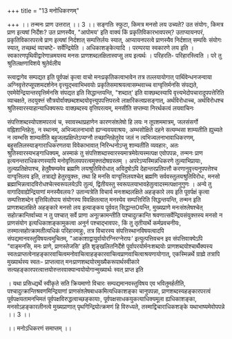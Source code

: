 +++
title = "13 मनोधिकरणम्"

+++
।। तन्मनः प्राण उत्तरात् ।। 3 ।। सङ्गतिः स्फुटा, किमत्र मनसो लय उच्यते? उत संयोगः, किमत्र प्राण इत्यषां निर्देशः? उत प्राणस्यैव, "आपोमय' इति वाक्यं किं प्रकृतिविकारभावपरम्? उताप्यायनपरं, प्रकृतिविकारपरत्वे प्राण इत्यषां निर्दशात् सम्पत्तिर्लयः स्यात्, आप्यायनपरत्वे प्राणस्यैव निर्दशात् सम्पविः संयोगः स्यात्, तच्छब्दं व्याचष्टे- सर्वेन्द्रियेति । अधिकाशङ्केत्यादि । परम्परया स्वकारणे लय इति । स्वकारणपृथिवीद्वारेणान्नमयस्य मनसः प्राणशब्दलक्षितास्वप्सु लय इत्यर्थः । परिहरति- परिहारस्त्विति । परे तु श्रुतिलक्षणाविशये श्रुतेर्वलीय

स्त्वाद्वागेव सम्पद्यत इति पूर्वपक्षं कृत्वा वाचो मनःप्रकृतिकत्वाभावेन तत्र तल्लयायोगात् पार्थिवेन्धनजन्वाया अग्निवृत्तेरप्सूपशमदर्शनेन वृत्त्युद्भवाभिभवयोः प्रकृतिसमाश्रयत्वासम्भवाच्च वाग्वृत्तिर्मनसि संपद्यते, एवमेवेन्द्रियान्तरवृत्तिर्मनसि संपद्यत इति सिद्धान्तयन्ति, "शब्दात्' इति वाक्छब्दस्यापि वृत्त्यभेदोपचारादुपपत्तेरिति व्याचक्षते, तदयुक्त्तं सौत्रयोर्वाक्छब्दशब्दयोवृत्त्युपपत्तिपरत्वे लाक्षरिकत्वप्रसङ्गात्, अर्थविरोधाच्च, अर्थविरोधश्च श्रुतिस्वारस्याहान्याधिक्यरूपः वाक्छब्दस्य वृत्तिपरत्वम्, मनसीति सप्तम्या निरर्थकत्वं लयवाचिनः

संपत्तिशब्दस्योपशमपरत्वं च, स्वावस्थाप्रहाणेन कारणसंश्लेषो हि लयः न तूपशममात्रम्, जलसंसर्गो वह्निशान्तिहेतुः, न स्थानम्, अभिज्वलनाभावो ह्यग्न्यवयवाश्रयः, अम्भसोक्षिते दहने सत्यम्भसा शाम्यतीति ह्युच्यते न त्वम्भसि शाम्यतीति बहुजलप्रक्षिप्तेऽप्यग्नौ तच्छान्तिहेतुरेव जलं न त्वभिज्वलनाभावाधिकरणम्, बहुसलिलस्याङ्गाराधिकरणतया विवेकाभावात् निरिन्धनोऽप्सु शाम्यतीति व्यवहारः, अतः श्रुतिस्वारस्यभङ्गाधिक्यम्, अस्माकं तु संपत्तिशब्दास्वारस्यमात्रमेवेत्यस्मत्पक्ष एवोपपन्नः, तन्मनः प्राण इत्यनन्तराधिकरणस्यापि मनोवृत्तिलयपरत्वमुक्त्तदोषग्रस्तम् । अपरेऽप्यस्मिन्नधिकरणे तुल्याभिप्रायाः, तुल्यप्रतिक्षेपाश्च, हेतुवैषम्यमेव ब्रह्मणि लयश्रुतिविरोधात् अविदुषोऽपि देहान्तरप्रतिपत्तौ करणानुवृत्त्यनुपपत्तेश्च वाग्वृत्तिलय इति, तत्राद्यो हेतुरयुक्त्तः, तथा हि मनसि वाग्वृत्तिलयश्चेत् ब्रह्मणि सर्ववस्तुलयश्रुतिविरोधः, मनसो ब्रह्माभिन्नत्वादविरोधश्चेत्स्वरूपलयेऽपि तुल्यं, द्वितीयस्तु स्वरूपलयाभावहेतुत्वादस्मत्पक्षानुगुणः । अन्ये तु वागादिवाह्येन्द्रियाणां मनस्यैवलयः? उतान्यत्रेति विचार्य मनःशब्दलक्षिते अहङ्कारे लय इति पूवर्पक्षं कृत्वा सम्पत्तिशब्देन वृत्तिविलोपाय संयोगस्य विवक्षितत्वात् मनस्येव सम्पत्तिरिति सिद्धन्तयन्ति, तन्मन इति प्राणशब्दलक्षिते अहङ्कारे मनसो लय इत्याङ्कय पूर्ववत् सिद्धान्त0यन्ति, मुख्यप्राणे मनःसंश्लेषश्चेत् सहोत्क्रान्तिर्वाच्या न तु पश्चात् सर्वे प्राणा अनूत्क्रामन्तीति पश्चादुत्क्रान्ति श्रवणात्सर्वेन्द्रियसंयुक्त्तस्य मनसो न प्राणसंयोग इत्यधिकाशङ्कामुकत्वा अनुर्न पश्चाद्भावपरः, किं तु तृतीयार्थे कर्मप्रवचनीयः, तस्मात्सहोत्क्रामतीत्यधिकं परिहारमाहुः, तत्र विचारस्य संपत्तिस्थानविषयत्वादपि संपद्यमानवस्तुविषयत्वमुचितम्, "आकाशाद्वायुर्वायोरग्निरग्नेरापः' इत्युत्पत्तिवचन इव संपत्तिवाक्येऽपि "वाङ्मनसि, मनः प्राणे, प्राणस्तेजसि' इति शृङ्खलितनिर्देशे पूर्वापरयोर्मनःशब्दयोः प्राणशब्दयोश्चार्थैक्यस्य स्वतःप्राप्तत्वेनाहङ्कारवाचित्वमनोवाचित्वाहङ्कारवाचित्वप्राणवाचित्वाश्रयणायोगात्, एकस्मिन्नर्थे ग्राह्मे तत्रापि मुख्यार्थस्य स्वतः- प्राप्तत्वात् मनःप्राणशब्दयोरमुख्यैकरूपार्थस्वीकारे सत्यहङ्कारपरत्वात्तयोरुत्तरवाक्यान्वयोयोगान्मुख्यार्थः स्वत् प्राप्त इति

। यथा प्रसिध्द्यर्थे स्वीकृते सति क्रियमाणो विचारः सम्पद्यमानवस्तुविषय एव भवितुमर्हतीति, पश्चादुत्क्रान्तिश्रवणमिन्द्रियाणां प्राणसंश्लेषबाधकमित्यधिकाशङ्का चानुपपन्ना, प्राणशब्दस्यहङ्कारपरत्वं पूर्वपक्षयतामनभिमतं पूर्वपक्षविरुद्धत्वाच्छङ्कायाः, पूर्वपक्षसाधकयुकत्याधिक्यमूला ह्यधिकाशङ्का, मनसोऽहङ्कारलीनत्वे मुख्यप्राणात् पृथगिन्द्रियोत्क्रमणं हि विरुध्यते, तस्माद्विचाराधिकशङ्के यथाभाष्यमेवोपपन्ने ।। 3 ।।

।। मनोऽधिकरणं समाप्तम् ।।

